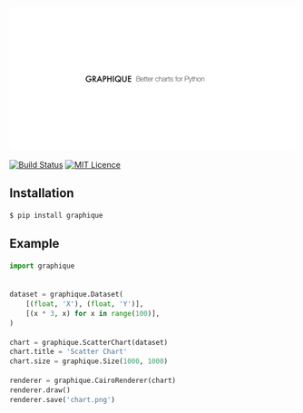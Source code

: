 ![Graphique - Better charts for Python](logo.png)

[![Build Status](https://img.shields.io/travis/thomasleese/graphique.svg)](https://travis-ci.org/thomasleese/graphique) [![MIT Licence](https://img.shields.io/badge/license-MIT-blue.svg)](LICENSE.md)

## Installation

```bash
$ pip install graphique
```

## Example

```python
import graphique


dataset = graphique.Dataset(
    [(float, 'X'), (float, 'Y')],
    [(x * 3, x) for x in range(100)],
)

chart = graphique.ScatterChart(dataset)
chart.title = 'Scatter Chart'
chart.size = graphique.Size(1000, 1000)

renderer = graphique.CairoRenderer(chart)
renderer.draw()
renderer.save('chart.png')
```
